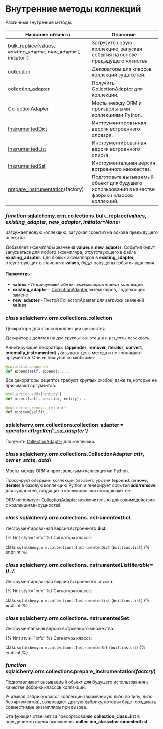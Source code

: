 # Внутренние методы коллекций

Различные внутренние методы.

| Название объекта                                                                                                                                                        | Описание                                                                                                                                              |
| ----------------------------------------------------------------------------------------------------------------------------------------------------------------------- | ----------------------------------------------------------------------------------------------------------------------------------------------------- |
| [bulk\_replace](https://docs.sqlalchemy.org/en/14/orm/collections.html#sqlalchemy.orm.collections.bulk\_replace)(values, existing\_adapter, new\_adapter\[, initiator]) | Загрузите новую коллекцию, запуская события на основе предыдущего членства.                                                                           |
| [collection](https://docs.sqlalchemy.org/en/14/orm/collections.html#id0)                                                                                                | Декораторы для классов коллекций сущностей.                                                                                                           |
| [collection\_adapter](https://docs.sqlalchemy.org/en/14/orm/collections.html#sqlalchemy.orm.collections.collection\_adapter)                                            | Получить [CollectionAdapter](vnutrennie-metody-kollekcii.md#class-sqlalchemy.orm.collections.collectionadapter-attr-owner\_state-data) для коллекции. |
| [CollectionAdapter](https://docs.sqlalchemy.org/en/14/orm/collections.html#sqlalchemy.orm.collections.CollectionAdapter)                                                | Мосты между ORM и произвольными коллекциями Python.                                                                                                   |
| [InstrumentedDict](https://docs.sqlalchemy.org/en/14/orm/collections.html#sqlalchemy.orm.collections.InstrumentedDict)                                                  | Инструментированная версия встроенного словаря.                                                                                                       |
| [InstrumentedList](https://docs.sqlalchemy.org/en/14/orm/collections.html#sqlalchemy.orm.collections.InstrumentedList)                                                  | Инструментированная версия встроенного списка.                                                                                                        |
| [InstrumentedSet](https://docs.sqlalchemy.org/en/14/orm/collections.html#sqlalchemy.orm.collections.InstrumentedSet)                                                    | Инструментальная версия встроенного множества.                                                                                                        |
| [prepare\_instrumentation](https://docs.sqlalchemy.org/en/14/orm/collections.html#sqlalchemy.orm.collections.prepare\_instrumentation)(factory)                         | Подготовьте вызываемый объект для будущего использования в качестве фабрики классов коллекций.                                                        |

### _function_ sqlalchemy.orm.collections.bulk\_replace(_values_, _existing\_adapter_, _new\_adapter_, _initiator=None_)

Загружает новую коллекцию, запуская события на основе предыдущего членства.

Добавляет экземпляры значений **values** в **new\_adapter**. События будут запускаться для любого экземпляра, отсутствующего в файле **existing\_adapter**. Для любых экземпляров в **existing\_adapter**, отсутствующих в значениях **values**, будут запущены события удаления.

#### Параметры:

* **values** - Итерируемый объект экземпляров членов коллекции
* **existing\_adapter** - [CollectionAdapter](vnutrennie-metody-kollekcii.md#class-sqlalchemy.orm.collections.collectionadapter-attr-owner\_state-data) экземпляров, подлежащих замене
* **new\_adapter** - Пустой [CollectionAdapter](vnutrennie-metody-kollekcii.md#class-sqlalchemy.orm.collections.collectionadapter-attr-owner\_state-data) для загрузки значений **values**

### _class_ sqlalchemy.orm.collections.collection

Декораторы для классов коллекций сущностей.

Декораторы делятся на две группы: аннотации и рецепты перехвата.

Аннотирующие декораторы (**appender**, **remover**, **iterator**, **convert**, **internally\_instrumented**) указывают цель метода и не принимают аргументов. Они не пишутся со скобками:

```python
@collection.appender
def append(self, append): ...
```

Все декораторы рецептов требуют круглых скобок, даже те, которые не принимают аргументов:

```python
@collection.adds('entity')
def insert(self, position, entity): ...

@collection.removes_return()
def popitem(self): ...
```

### sqlalchemy.orm.collections.collection\_adapter _= operator.attrgetter('\_sa\_adapter')_

Получить [CollectionAdapter](vnutrennie-metody-kollekcii.md#class-sqlalchemy.orm.collections.collectionadapter-attr-owner\_state-data) для коллекции.

### _class_ sqlalchemy.orm.collections.CollectionAdapter(_attr_, _owner\_state_, _data_)

Мосты между ORM и произвольными коллекциями Python.

Проксирует операции коллекции базового уровня (**append**, **remove**, **iterate**) в базовую коллекцию Python и генерирует события **add**/**remove** для сущностей, входящих в коллекцию или покидающих ее.

ORM использует [CollectionAdapter](vnutrennie-metody-kollekcii.md#class-sqlalchemy.orm.collections.collectionadapter-attr-owner\_state-data) исключительно для взаимодействия с коллекциями сущностей.

### _class_ sqlalchemy.orm.collections.InstrumentedDict

Инструментированная версия встроенного **dict**.

{% hint style="info" %}
Сигнатура класса:

class `sqlalchemy.orm.collections.InstrumentedDict` (`builtins.dict`)
{% endhint %}

### _class_ sqlalchemy.orm.collections.InstrumentedList(_iterable=()_, _/_)

Инструментированная версия встроенного списка.

{% hint style="info" %}
Сигнатура класса:

class `sqlalchemy.orm.collections.InstrumentedList` (`builtins.list`)
{% endhint %}

### _class_ sqlalchemy.orm.collections.InstrumentedSet

Инструментальная версия встроенного множества.

{% hint style="info" %}
Сигнатура класса:

class `sqlalchemy.orm.collections.InstrumentedSet` (`builtins.set`)
{% endhint %}

### _function_ sqlalchemy.orm.collections.prepare\_instrumentation(_factory_)

Подготавливает вызываемый объект для будущего использования в качестве фабрики классов коллекций.

Учитывая фабрику класса коллекции (вызываемую либо по типу, либо без аргументов), возвращает другую фабрику, которая будет создавать совместимые экземпляры при вызове.

Эта функция отвечает за преобразование **collection\_class=list** в поведение во время выполнения **collection\_class=InstrumentedList**.
